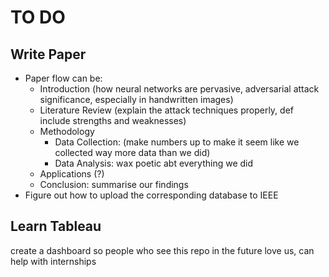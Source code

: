 # TO DO
## Write Paper
  - Paper flow can be:
    - Introduction (how neural networks are pervasive, adversarial attack significance, especially in handwritten images)
    - Literature Review (explain the attack techniques properly, def include strengths and weaknesses)
    - Methodology
      - Data Collection: (make numbers up to make it seem like we collected way more data than we did)
      - Data Analysis: wax poetic abt everything we did
    - Applications (?)
    - Conclusion: summarise our findings
 - Figure out how to upload the corresponding database to IEEE 
## Learn Tableau 
create a dashboard so people who see this repo in the future love us, can help with internships
